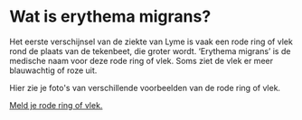 # Wat is erythema migrans?
Het eerste verschijnsel  van de ziekte van Lyme is vaak een rode ring of vlek  rond de plaats van de tekenbeet, die  groter wordt. ‘Erythema migrans’ is de medische naam voor deze rode ring of vlek. Soms ziet de vlek er meer blauwachtig of roze uit. 


Hier zie je foto's van verschillende voorbeelden van de rode ring of vlek. 


[Meld je rode ring of vlek.](/melden)




